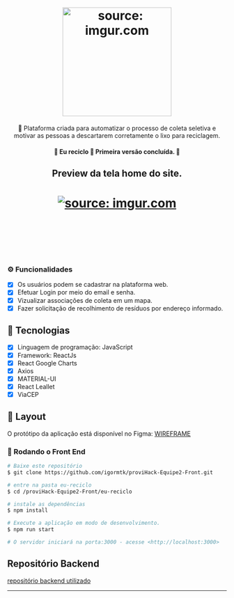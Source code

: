 <h1 align="center">
   <a href="https://imgur.com/umpxPSw"><img src="https://i.imgur.com/umpxPSw.png" title="source: imgur.com" width="250px"/></a>
</h1>

<p align="center">🚀 Plataforma criada para automatizar o processo de coleta seletiva e motivar as pessoas a descartarem corretamente o lixo para reciclagem.</p>

<h4 align="center"> 
	🚧  Eu reciclo 🚀 Primeira versão concluída.  🚧
</h4>

<h2 align="center"> 
	Preview da tela home do site.
</h2>
<h1 align="center">
     <a href="https://imgur.com/Wj8yMMY"><img src="https://i.imgur.com/Wj8yMMY.png" title="source: imgur.com" /></a><br><br><br><br>
</h1>

### ⚙️ Funcionalidades

- [x] Os usuários podem se cadastrar na plataforma web.
- [x] Efetuar Login por meio do email e senha.
- [x] Vizualizar associações de coleta em um mapa.
- [X] Fazer solicitação de recolhimento de resíduos por endereço informado. 

## 🚀 Tecnologias

- [x] Linguagem de programação: JavaScript
- [x] Framework: ReactJs
- [x] React Google Charts
- [x] Axios
- [X] MATERIAL-UI
- [x] React Leallet
- [x] ViaCEP

## 🎨 Layout

O protótipo da aplicação está disponível no Figma: [WIREFRAME](https://www.figma.com/file/98OjMur40dwPJTZFco8Q43/Provi-Hack?node-id=0%3A1)


### 🎲 Rodando o Front End

```bash
# Baixe este repositório
$ git clone https://github.com/igormtk/proviHack-Equipe2-Front.git

# entre na pasta eu-reciclo
$ cd /proviHack-Equipe2-Front/eu-reciclo

# instale as dependências
$ npm install

# Execute a aplicação em modo de desenvolvimento.
$ npm run start

# O servidor iniciará na porta:3000 - acesse <http://localhost:3000>

```

## Repositório Backend
[repositório backend utilizado](https://github.com/WillianSantosC/provihack-equipe2-back)

---------------------------------------------------
